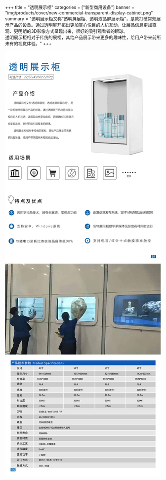 +++
title = "透明展示柜"
categories = ["新型商用设备"]
banner = "img/products/cover/new-commercial-transparent-display-cabinet.png"
summary = "透明展示柜又称“透明屏展柜、透明液晶屏展示柜”，是款打破常规展示产品的设备。通过透明屏开拓出更加赏心悦目的人机互动，让展品信息更加直观、更明朗的3D影像方式呈现出来，很好的吸引观看者的眼球。<br>透明展示柜相对于传统的展柜，其给产品展示带来更多的趣味性，给用户带来前所未有的视觉体验。"
+++

![alt](61.png)
![alt](62.png)
